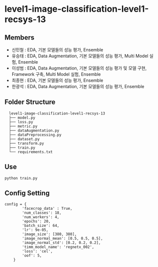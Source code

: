 # level1-image-classification-level1-recsys-13

## Members
- 신민철 : EDA, 기본 모델들의 성능 평가, Ensemble
- 유승태 : EDA, Data Augmentation, 기본 모델들의 성능 평가, Multi Model 실험, Ensemble
- 이성범 : EDA, Data Augmentation, 기본 모델들의 성능 평가 및 모델 구현, Framework 구축, Multi Model 실험, Ensemble
- 최종현 : EDA, 기본 모델들의 성능 평가, Ensemble
- 한광석 : EDA, Data Augmentation, 기본 모델들의 성능 평가, Ensemble

## Folder Structure

```shell
  level1-image-classification-level1-recsys-13
  ├── model.py
  ├── loss.py
  ├── metric.py
  ├── dataAugmentation.py
  ├── dataPreprocessing.py
  ├── dataset.py
  ├── transform.py
  ├── train.py
  └── requirements.txt
```

## Use

```shell
python train.py
```

## Config Setting
```shell
config = {
        'facecrop_data' : True,
        'num_classes': 18,
        'num_workers': 4,
        'epochs': 20,
        'batch_size': 64,
        'lr': 9e-05,
        'image_size': [380, 380],
        'image_normal_mean': [0.5, 0.5, 0.5],
        'image_normal_std': [0.2, 0.2, 0.2],
        'timm_model_name': 'regnetx_002',
        'loss': 'cel',
        'oof': 5,
    }
```
